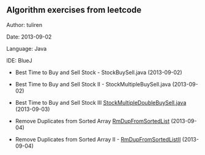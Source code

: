 Algorithm exercises from leetcode
---------------------------------
Author: tuliren

Date: 2013-09-02

Language: Java

IDE: BlueJ


- Best Time to Buy and Sell Stock - StockBuySell.java (2013-09-02)

- Best Time to Buy and Sell Stock II - StockMultipleBuySell.java (2013-09-02)

- Best Time to Buy and Sell Stock III
[StockMultipleDoubleBuySell.java](https://github.com/tuliren/algorithm/blob/master/leetcode/StockDoubleBuySell.java) (2013-09-03)

- Remove Duplicates from Sorted Array
[RmDupFromSortedList](https://github.com/tuliren/algorithm/blob/master/leetcode/RmDupFromSortedArray.java) (2013-09-04)

- Remove Duplicates from Sorted Array II - [RmDupFromSortedListII](https://github.com/tuliren/algorithm/blob/master/leetcode/RmDupFromSortedArrayII.java) (2013-09-04)
